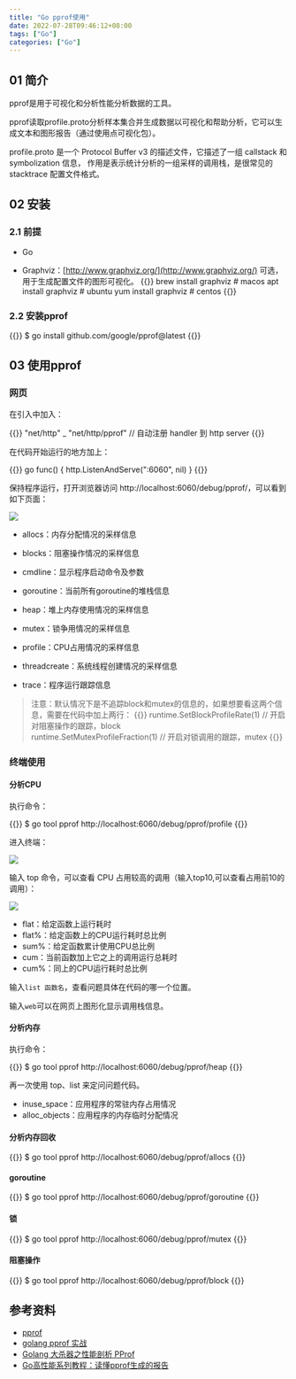 ```yaml
---
title: "Go pprof使用"
date: 2022-07-28T09:46:12+08:00
tags: ["Go"]
categories: ["Go"]
---
```


## 01 简介

pprof是用于可视化和分析性能分析数据的工具。  

pprof读取profile.proto分析样本集合并生成数据以可视化和帮助分析，它可以生成文本和图形报告（通过使用点可视化包）。  

profile.proto 是一个 Protocol Buffer v3 的描述文件，它描述了一组 callstack 和 symbolization 信息， 作用是表示统计分析的一组采样的调用栈，是很常见的 stacktrace 配置文件格式。

## 02 安装

### 2.1 前提

- Go

- Graphviz：[http://www.graphviz.org/](http://www.graphviz.org/) 可选，用于生成配置文件的图形可视化。
{{<highlight shell>}}
brew install graphviz # macos
apt install graphviz  # ubuntu
yum install graphviz  # centos
{{</highlight>}}

### 2.2 安装pprof

{{<highlight shell>}}
$ go install github.com/google/pprof@latest
{{</highlight>}}

## 03 使用pprof

### 网页

在引入中加入：

{{<highlight go>}}
"net/http"
 _ "net/http/pprof" // 自动注册 handler 到 http server
{{</highlight>}}

在代码开始运行的地方加上：

{{<highlight go>}}
go func() {
    http.ListenAndServe(":6060", nil)
}
{{</highlight>}}

保持程序运行，打开浏览器访问 http://localhost:6060/debug/pprof/，可以看到如下页面：

![](https://pic-1257946109.cos.ap-shanghai.myqcloud.com/blog/20220728100858.png)

- allocs：内存分配情况的采样信息

- blocks：阻塞操作情况的采样信息

- cmdline：显示程序启动命令及参数

- goroutine：当前所有goroutine的堆栈信息

- heap：堆上内存使用情况的采样信息

- mutex：锁争用情况的采样信息

- profile：CPU占用情况的采样信息

- threadcreate：系统线程创建情况的采样信息

- trace：程序运行跟踪信息

> 注意：默认情况下是不追踪block和mutex的信息的，如果想要看这两个信息，需要在代码中加上两行：
> {{<highlight go>}}
runtime.SetBlockProfileRate(1) // 开启对阻塞操作的跟踪，block  
runtime.SetMutexProfileFraction(1) // 开启对锁调用的跟踪，mutex
{{</highlight>}}

### 终端使用

#### 分析CPU

执行命令：

{{<highlight shell>}}
$ go tool pprof http://localhost:6060/debug/pprof/profile
{{</highlight>}}

进入终端：

![](https://pic-1257946109.cos.ap-shanghai.myqcloud.com/blog/20220728101945.png)

输入 top 命令，可以查看 CPU 占用较高的调用（输入top10,可以查看占用前10的调用）：

![](https://pic-1257946109.cos.ap-shanghai.myqcloud.com/blog/20220728102345.png)

- flat：给定函数上运行耗时
- flat%：给定函数上的CPU运行耗时总比例
- sum%：给定函数累计使用CPU总比例
- cum：当前函数加上它之上的调用运行总耗时
- cum%：同上的CPU运行耗时总比例

输入`list 函数名`，查看问题具体在代码的哪一个位置。

输入`web`可以在网页上图形化显示调用栈信息。

#### 分析内存

执行命令：

{{<highlight shell>}}
$ go tool pprof http://localhost:6060/debug/pprof/heap
{{</highlight>}}

再一次使用 top、list 来定问问题代码。

- inuse_space：应用程序的常驻内存占用情况
- alloc_objects：应用程序的内存临时分配情况

#### 分析内存回收

{{<highlight shell>}}
$ go tool pprof http://localhost:6060/debug/pprof/allocs
{{</highlight>}}

#### goroutine

{{<highlight shell>}}
$ go tool pprof http://localhost:6060/debug/pprof/goroutine
{{</highlight>}}

#### 锁

{{<highlight shell>}}
$ go tool pprof http://localhost:6060/debug/pprof/mutex
{{</highlight>}}

#### 阻塞操作

{{<highlight shell>}}
$ go tool pprof http://localhost:6060/debug/pprof/block
{{</highlight>}}

## 参考资料

- [pprof](https://github.com/google/pprof)
- [golang pprof 实战](https://blog.wolfogre.com/posts/go-ppof-practice/)
- [Golang 大杀器之性能剖析 PProf](https://segmentfault.com/a/1190000016412013)
- [Go高性能系列教程：读懂pprof生成的报告](https://zhuanlan.zhihu.com/p/376191268)

